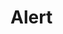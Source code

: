 <!DOCTYPE html>
<html lang="en">
<head>
    <meta charset="UTF-8">
    <meta http-equiv="X-UA-Compatible" content="IE=edge">
    <meta name="viewport" content="width=device-width, initial-scale=1.0">
    <title>JavaScript Alert</title>
    <script src = "alert().js"></script>
</head>
<body>
    <h1>Alert</h1>
</body>
</html>
